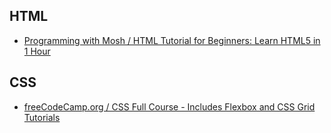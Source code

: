## HTML
* [Programming with Mosh / HTML Tutorial for Beginners: Learn HTML5 in 1 Hour](https://www.youtube.com/watch?v=qz0aGYrrlhU)

## CSS
* [freeCodeCamp.org / CSS Full Course - Includes Flexbox and CSS Grid Tutorials](https://www.youtube.com/watch?v=ieTHC78giGQ)
